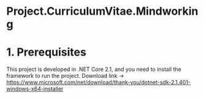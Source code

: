 # Project.CurriculumVitae.Mindworking
# 1. Prerequisites
This project is developed in .NET Core 2.1, and you need to install the framework to run the project.
Download link -> https://www.microsoft.com/net/download/thank-you/dotnet-sdk-2.1.401-windows-x64-installer
